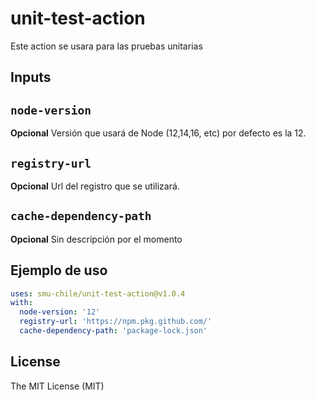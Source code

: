 # unit-test-action

Este action se usara para las pruebas unitarias

## Inputs

## `node-version`

**Opcional** Versión que usará de Node (12,14,16, etc) por defecto es la 12.

## `registry-url`

**Opcional** Url del registro que se utilizará.

## `cache-dependency-path`

**Opcional** Sin descripción por el momento

## Ejemplo de uso

```yaml
uses: smu-chile/unit-test-action@v1.0.4
with:
  node-version: '12'
  registry-url: 'https://npm.pkg.github.com/'
  cache-dependency-path: 'package-lock.json'
```

## License

The MIT License (MIT)